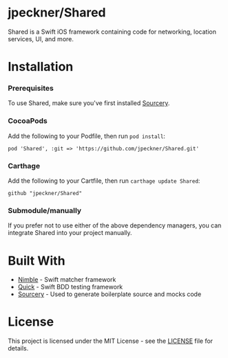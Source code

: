 # jpeckner/Shared

Shared is a Swift iOS framework containing code for networking, location services, UI, and more.

# Installation

### Prerequisites

To use Shared, make sure you've first installed [Sourcery](https://github.com/krzysztofzablocki/Sourcery#installation).

### CocoaPods

Add the following to your Podfile, then run `pod install`:

`pod 'Shared', :git => 'https://github.com/jpeckner/Shared.git'`

### Carthage

Add the following to your Cartfile, then run `carthage update Shared`:

`github "jpeckner/Shared"`

### Submodule/manually

If you prefer not to use either of the above dependency managers, you can integrate Shared into your project manually.

# Built With

* [Nimble](https://github.com/Quick/Nimble) - Swift matcher framework
* [Quick](https://github.com/Quick/Quick) - Swift BDD testing framework
* [Sourcery](https://github.com/krzysztofzablocki/Sourcery) - Used to generate boilerplate source and mocks code

# License

This project is licensed under the MIT License - see the [LICENSE](LICENSE) file for details.
